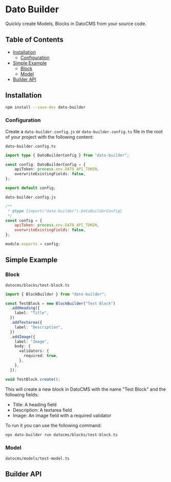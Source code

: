 # Dato Builder

Quickly create Models, Blocks in DatoCMS from your source code.

## Table of Contents

- [Installation](#installation)
  - [Configuration](#configuration)
- [Simple Example](#simple-example)
  - [Block](#block)
  - [Model](#model)
- [Builder API](#builder-api)

## Installation

```bash
npm install --save-dev dato-builder
```

### Configuration

Create a `dato-builder.config.js` or `dato-builder.config.ts` file in the root of your project with the following content:

`dato-builder.config.ts`
```typescript
import type { DatoBuilderConfig } from "dato-builder";

const config: DatoBuilderConfig = {
    apiToken: process.env.DATO_API_TOKEN,
    overwriteExistingFields: false,
};

export default config;
```

`dato-builder.config.js`
```javascript
/**
 * @type {import("dato-builder").DatoBuilderConfig}
 */
const config = {
    apiToken: process.env.DATO_API_TOKEN,
    overwriteExistingFields: false,
};

module.exports = config;
```

## Simple Example

### Block

`datocms/blocks/test-block.ts`
```typescript
import { BlockBuilder } from "dato-builder";

const TestBlock = new BlockBuilder("Test Block")
  .addHeading({
    label: "Title",
  })
  .addTextarea({
    label: "Description",
  })
  .addImage({
    label: "Image",
    body: {
      validators: {
        required: true,
      },
    },
  });

void TestBlock.create();
```

This will create a new block in DatoCMS with the name "Test Block" and the following fields:

- Title: A heading field
- Description: A textarea field
- Image: An image field with a required validator

To run it you can use the following command:

```bash
npx dato-builder run datocms/blocks/test-block.ts
```

### Model

`datocms/models/test-model.ts`

## Builder API